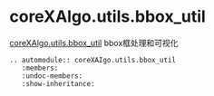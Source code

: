 # coreXAlgo.utils.bbox_util

[coreXAlgo.utils.bbox_util](``) bbox框处理和可视化

```{eval-rst}
.. automodule:: coreXAIgo.utils.bbox_util
   :members:
   :undoc-members:
   :show-inheritance:
```